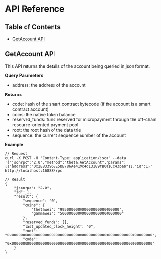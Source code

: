 # API Reference

## Table of Contents
- [GetAccount API](#getaccountapi)

## GetAccount API

This API returns the details of the account being queried in json format.

**Query Parameters**

- address: the address of the account

**Returns**

- code: hash of the smart contract bytecode (if the account is a smart contract account)
- coins: the native token balance
- reserved_funds: fund reserved for micropayment through the off-chain resource-oriented payment pool
- root: the root hash of the data trie
- sequence: the current sequence number of the account

**Example**
```
// Request
curl -X POST -H 'Content-Type: application/json' --data '{"jsonrpc":"2.0","method":"theta.GetAccount","params":[{"address":"0x2E833968E5bB786Ae419c4d13189fB081Cc43bab"}],"id":1}' http://localhost:16888/rpc

// Result
{
	"jsonrpc": "2.0",
	"id": 1,
	"result": {
		"sequence": "0",
		"coins": {
			"thetawei": "995000000000000000000000000",
			"gammawei": "5000000000000000000000000000"
		},
		"reserved_funds": [],
		"last_updated_block_height": "0",
		"root": "0x0000000000000000000000000000000000000000000000000000000000000000",
		"code": "0x0000000000000000000000000000000000000000000000000000000000000000"
	}
}
```

